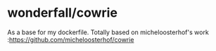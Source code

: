 # wonderfall/cowrie

As a base for my dockerfile.
Totally based on micheloosterhof's work :https://github.com/micheloosterhof/cowrie
